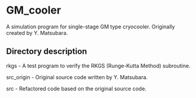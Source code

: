 # GM_cooler

A simulation program for single-stage GM type cryocooler. Originally created by Y. Matsubara.

## Directory description

rkgs         - A test program to verify the RKGS (Runge-Kutta Method) subroutine.

src_origin   - Original source code written by Y. Matsubara.

src          - Refactored code based on the original source code.

